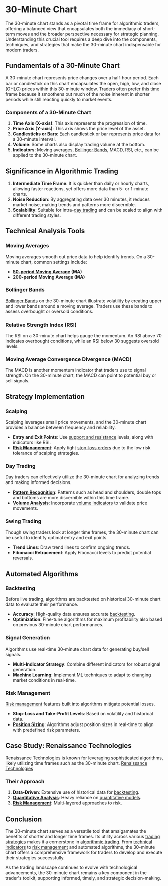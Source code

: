 # 30-Minute Chart

The 30-minute chart stands as a pivotal time frame for algorithmic traders, offering a balanced view that encapsulates both the immediacy of short-term moves and the broader perspective necessary for strategic planning. Understanding this crucial tool requires a deep dive into the components, techniques, and strategies that make the 30-minute chart indispensable for modern traders.

## Fundamentals of a 30-Minute Chart

A 30-minute chart represents price changes over a half-hour period. Each bar or candlestick on this chart encapsulates the open, high, low, and close (OHLC) prices within this 30-minute window. Traders often prefer this time frame because it smoothens out much of the noise inherent in shorter periods while still reacting quickly to market events.

### Components of a 30-Minute Chart

1. **Time Axis (X-axis)**: This axis represents the progression of time.
2. **Price Axis (Y-axis)**: This axis shows the price level of the asset.
3. **Candlesticks or Bars**: Each candlestick or bar represents price data for a 30-minute interval.
4. **Volume**: Some charts also display trading volume at the bottom.
5. **Indicators**: Moving averages, [Bollinger Bands](../b/bollinger_bands.md), MACD, RSI, etc., can be applied to the 30-minute chart.

## Significance in Algorithmic Trading

1. **Intermediate Time Frame**: It is quicker than daily or hourly charts, allowing faster reactions, yet offers more data than 5- or 1-minute charts.
2. **Noise Reduction**: By aggregating data over 30 minutes, it reduces market noise, making trends and patterns more discernible.
3. **Scalability**: Suitable for intra-[day trading](../d/day_trading.md) and can be scaled to align with different trading styles.

## Technical Analysis Tools

### Moving Averages

Moving averages smooth out price data to help identify trends. On a 30-minute chart, common settings include:
- **[50-period Moving Average](../1/50-period_moving_average.md) (MA)**
- **200-period Moving Average (MA)**

### Bollinger Bands

[Bollinger Bands](../b/bollinger_bands.md) on the 30-minute chart illustrate volatility by creating upper and lower bands around a moving average. Traders use these bands to assess overbought or oversold conditions.

### Relative Strength Index (RSI)

The RSI on a 30-minute chart helps gauge the momentum. An RSI above 70 indicates overbought conditions, while an RSI below 30 suggests oversold levels.

### Moving Average Convergence Divergence (MACD)

The MACD is another momentum indicator that traders use to signal strength. On the 30-minute chart, the MACD can point to potential buy or sell signals.

## Strategy Implementation

### Scalping

Scalping leverages small price movements, and the 30-minute chart provides a balance between frequency and reliability.
- **Entry and Exit Points**: Use [support and resistance](../s/support_and_resistance.md) levels, along with indicators like RSI.
- **[Risk Management](../r/risk_management.md)**: Apply tight [stop-loss orders](../s/stop-loss_orders.md) due to the low risk tolerance of scalping strategies.

### Day Trading

Day traders can effectively utilize the 30-minute chart for analyzing trends and making informed decisions.
- **[Pattern Recognition](../p/pattern_recognition.md)**: Patterns such as head and shoulders, double tops and bottoms are more discernible within this time frame.
- **[Volume Analysis](../v/volume_analysis.md)**: Incorporate [volume indicators](../v/volume_indicators.md) to validate price movements.

### Swing Trading

Though swing traders look at longer time frames, the 30-minute chart can be useful to identify optimal entry and exit points.
- **Trend Lines**: Draw trend lines to confirm ongoing trends.
- **Fibonacci Retracement**: Apply Fibonacci levels to predict potential reversals.

## Automated Algorithms

### Backtesting

Before live trading, algorithms are backtested on historical 30-minute chart data to evaluate their performance.
- **Accuracy**: High-quality data ensures accurate [backtesting](../b/backtesting.md).
- **Optimization**: Fine-tune algorithms for maximum profitability also based on previous 30-minute chart performances.

### Signal Generation

Algorithms use real-time 30-minute chart data for generating buy/sell signals.
- **Multi-Indicator Strategy**: Combine different indicators for robust signal generation.
- **Machine Learning**: Implement ML techniques to adapt to changing market conditions in real-time.

### Risk Management

[Risk management](../r/risk_management.md) features built into algorithms mitigate potential losses.
- **Stop-Loss and Take-Profit Levels**: Based on volatility and historical data.
- **[Position Sizing](../p/position_sizing.md)**: Algorithms adjust position sizes in real-time to align with predefined risk parameters.

## Case Study: Renaissance Technologies

Renaissance Technologies is known for leveraging sophisticated algorithms, likely utilizing time frames such as the 30-minute chart. [Renaissance Technologies](https://www.rentec.com/)

### Their Approach

1. **Data-Driven**: Extensive use of historical data for [backtesting](../b/backtesting.md).
2. **[Quantitative Analysis](../q/quantitative_analysis.md)**: Heavy reliance on [quantitative models](../q/quantitative_models.md).
3. **[Risk Management](../r/risk_management.md)**: Multi-layered approaches to risk.

## Conclusion

The 30-minute chart serves as a versatile tool that amalgamates the benefits of shorter and longer time frames. Its utility across various [trading strategies](../t/trading_strategies.md) makes it a cornerstone in [algorithmic trading](../a/algorithmic_trading.md). From [technical indicators](../t/technical_indicators.md) to [risk management](../r/risk_management.md) and automated algorithms, the 30-minute chart offers a comprehensive framework for traders to develop and execute their strategies successfully. 

As the trading landscape continues to evolve with technological advancements, the 30-minute chart remains a key component in the trader's toolkit, supporting informed, timely, and strategic decision-making.